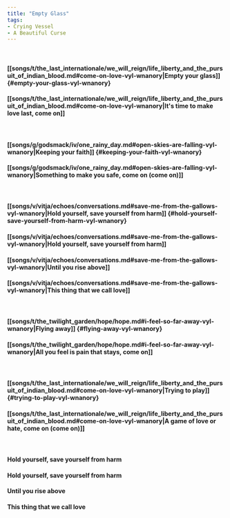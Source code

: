 ```yaml
---
title: "Empty Glass"
tags:
- Crying Vessel
- A Beautiful Curse
---
```

&nbsp;
#### [[songs/t/the_last_internationale/we_will_reign/life_liberty_and_the_pursuit_of_indian_blood.md#come-on-love-vyl-wnanory|Empty your glass]] {#empty-your-glass-vyl-wnanory}
#### [[songs/t/the_last_internationale/we_will_reign/life_liberty_and_the_pursuit_of_indian_blood.md#come-on-love-vyl-wnanory|It's time to make love last, come on]]
&nbsp;
#### [[songs/g/godsmack/iv/one_rainy_day.md#open-skies-are-falling-vyl-wnanory|Keeping your faith]] {#keeping-your-faith-vyl-wnanory}
#### [[songs/g/godsmack/iv/one_rainy_day.md#open-skies-are-falling-vyl-wnanory|Something to make you safe, come on (come on)]]
&nbsp;
#### [[songs/v/vitja/echoes/conversations.md#save-me-from-the-gallows-vyl-wnanory|Hold yourself, save yourself from harm]] {#hold-yourself-save-yourself-from-harm-vyl-wnanory}
#### [[songs/v/vitja/echoes/conversations.md#save-me-from-the-gallows-vyl-wnanory|Hold yourself, save yourself from harm]]
#### [[songs/v/vitja/echoes/conversations.md#save-me-from-the-gallows-vyl-wnanory|Until you rise above]]
#### [[songs/v/vitja/echoes/conversations.md#save-me-from-the-gallows-vyl-wnanory|This thing that we call love]]
&nbsp;
#### [[songs/t/the_twilight_garden/hope/hope.md#i-feel-so-far-away-vyl-wnanory|Flying away]] {#flying-away-vyl-wnanory}
#### [[songs/t/the_twilight_garden/hope/hope.md#i-feel-so-far-away-vyl-wnanory|All you feel is pain that stays, come on]]
&nbsp;
#### [[songs/t/the_last_internationale/we_will_reign/life_liberty_and_the_pursuit_of_indian_blood.md#come-on-love-vyl-wnanory|Trying to play]] {#trying-to-play-vyl-wnanory}
#### [[songs/t/the_last_internationale/we_will_reign/life_liberty_and_the_pursuit_of_indian_blood.md#come-on-love-vyl-wnanory|A game of love or hate, come on (come on)]]
&nbsp;
#### Hold yourself, save yourself from harm
#### Hold yourself, save yourself from harm
#### Until you rise above
#### This thing that we call love
